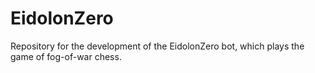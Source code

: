 # EidolonZero
Repository for the development of the EidolonZero bot, which plays the game of fog-of-war chess.
